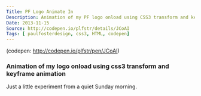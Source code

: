```yaml
---
Title: PF Logo Animate In
Description: Animation of my PF logo onload using CSS3 transform and keyframe animation. A little experiment to come from a quiet Sunday morning.
Date: 2013-11-15
Source: http://codepen.io/plfstr/details/JCoAI
Tags: [ paulfosterdesign, css3, HTML, codepen]
---
```

(codepen: http://codepen.io/plfstr/pen/JCoAI)

### Animation of my logo onload using css3 transform and keyframe animation

Just a little experiment from a quiet Sunday morning.